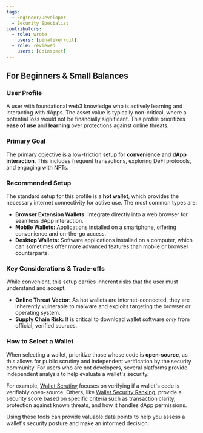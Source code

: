 ```yaml
---
tags:
  - Engineer/Developer
  - Security Specialist
contributors:
  - role: wrote
    users: [pinalikefruit]
  - role: reviewed
    users: [Coinspect]
---
```


## For Beginners & Small Balances

### User Profile

A user with foundational web3 knowledge who is actively learning and interacting with dApps. The asset value is typically non-critical, where a potential loss would not be financially significant. This profile prioritizes **ease of use** and **learning** over protections against online threats.

### Primary Goal

The primary objective is a low-friction setup for **convenience** and **dApp interaction**. This includes frequent transactions, exploring DeFi protocols, and engaging with NFTs.

### Recommended Setup

The standard setup for this profile is a **hot wallet**, which provides the necessary internet connectivity for active use. The most common types are:

* **Browser Extension Wallets:** Integrate directly into a web browser for seamless dApp interaction.
* **Mobile Wallets:** Applications installed on a smartphone, offering convenience and on-the-go access.
* **Desktop Wallets:** Software applications installed on a computer, which can sometimes offer more advanced features than mobile or browser counterparts.

### Key Considerations & Trade-offs

While convenient, this setup carries inherent risks that the user must understand and accept.

* **Online Threat Vector:** As hot wallets are internet-connected, they are inherently vulnerable to malware and exploits targeting the browser or operating system.
* **Supply Chain Risk:** It is critical to download wallet software *only* from official, verified sources.

### How to Select a Wallet

When selecting a wallet, prioritize those whose code is **open-source**, as this allows for public scrutiny and independent verification by the security community. For users who are not developers, several platforms provide independent analysis to help evaluate a wallet's security.

For example, [Wallet Scrutiny](https://walletscrutiny.com/) focuses on verifying if a wallet's code is verifiably open-source. Others, like [Wallet Security Ranking](https://www.coinspect.com/wallets/), provide a security score based on specific criteria such as transaction clarity, protection against known threats, and how it handles dApp permissions.

Using these tools can provide valuable data points to help you assess a wallet's security posture and make an informed decision.
